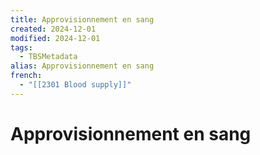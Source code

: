 ```yaml
---
title: Approvisionnement en sang
created: 2024-12-01
modified: 2024-12-01
tags:
  - TBSMetadata
alias: Approvisionnement en sang
french:
  - "[[2301 Blood supply]]"
---
```

# Approvisionnement en sang
